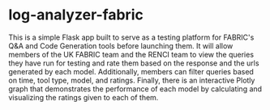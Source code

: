 # log-analyzer-fabric
This is a simple Flask app built to serve as a testing platform for FABRIC's Q&A and Code Generation tools before launching them. It will allow members of the UK FABRIC team and the RENCI team to view the queries they have run for testing and rate them based on the response and the urls generated by each model. Additionally, members can filter queries based on time, tool type, model, and ratings. Finally, there is an interactive Plotly graph that demonstrates the performance of each model by calculating and visualizing the ratings given to each of them. 
